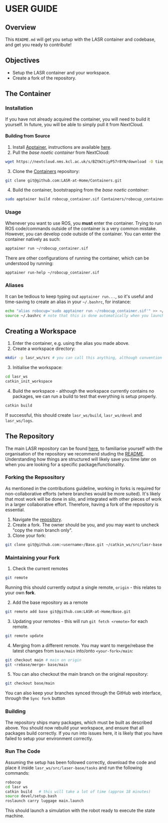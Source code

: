 # USER GUIDE

## Overview
This `README.md` will get you setup with the LASR container and codebase, and get you ready to contribute!

## Objectives
- Setup the LASR container and your workspace.
- Create a fork of the repository.

## The Container
### Installation
If you have not already acquired the container, you will need to build it yourself. In future, you will be able to simply pull it from NextCloud.
#### Building from Source
1. Install [Apptainer](https://apptainer.org/), instructions are available [here](https://apptainer.org/docs/admin/main/installation.html).
2. Pull the *base noetic container* from NextCloud:
```bash
wget https://nextcloud.nms.kcl.ac.uk/s/BZtWJtiyP57r8YN/download -O tiago_noetic_opensource.sif -q --show-progress
```
3. Clone the [Containers](https://github.com/LASR-at-Home/Containers) repository:
```bash
git clone git@github.com:LASR-at-Home/Containers.git
```
4. Build the container, bootstrapping from the *base noetic container*:
```bash
sudo apptainer build robocup_container.sif Containers/robocup_container.def
```

### Usage
Whenever you want to use ROS, you **must** enter the container. Trying to run ROS code/commands outside of the container is a very common mistake. However, you can develop code outside of the container. You can enter the container natively as such:
```bash
apptainer run ~/robocup_container.sif
```
There are other configurations of running the container, which can be understood by running:
```bash
apptainer run-help ~/robocup_container.sif
```

### Aliases
It can be tedious to keep typing out `apptainer run...`, so it's useful and time-saving to create an alias in your `~/.bashrc`, for instance:
```bash
echo "alias robocup='sudo apptainer run ~/robocup_container.sif'" >> ~/.bashrc
source ~/.bashrc # note that this is done automatically when you launch future terminal instances.
```
## Creating a Workspace
1. Enter the container, e.g. using the alias you made above.
2. Create a workspace directory:
```bash
mkdir -p lasr_ws/src # you can call this anything, although convention is to suffix with "_ws"
```
3. Initialise the workspace:
```bash
cd lasr_ws
catkin_init_workspace
```
4. Build the workspace - although the workspace currently contains no packages, we can run a build to test that everything is setup properly.
```bash
catkin build
```
If successful, this should create `lasr_ws/build`, `lasr_ws/devel` and `lasr_ws/logs`.
## The Repository
The main LASR repository can be found [here](https://github.com/LASR-at-Home/Base), to familiarise yourself with the organisation of the repository we recommend studing the [README](https://github.com/LASR-at-Home/Base/blob/main/README.md). Understanding how things are structured will likely save you time later on when you are looking for a specific package/functionality.


### Forking the Repsository
As mentioned in the contributions guideline, working in forks is required for non-collaborative efforts (where branches would be more suited). It's likely that most work will be done in silo, and integrated with other pieces of work in a larger collaborative effort. Therefore, having a fork of the repository is essential.

1. Navigate the [repository](https://github.com/LASR-at-Home/Base).
2. Create a fork. The owner should be you, and you may want to uncheck "copy the main branch only".
3. Clone your fork:
```bash
git clone git@github.com:<username>/Base.git ~/catkin_ws/src/lasr-base
```
### Maintaining your Fork
1. Check the current remotes
```bash
git remote
```
Running this should currently output a single remote, `origin` - this relates to your own **fork**.

2. Add the base repository as a remote
```bash
git remote add base git@github.com:LASR-at-Home/Base.git
```
3. Updating your remotes - this will run `git fetch <remote>` for each remote.
```bash
git remote update
```
4. Merging from a different remote. You may want to merge/rebase the latest changes from `base/main` into/onto `<your-fork>/main`:
```bash
git checkout main # main on origin
git <rebase/merge> base/main
```
5. You can also checkout the main branch on the original repository:
```bash
git checkout base/main
```

You can also keep your branches synced through the GitHub web interface, through the `Sync fork` button

### Building
The repository ships many packages, which must be built as described above. You should now rebuild your workspace, and ensure that all packages build correctly. If you run into issues here, it is likely that you have failed to setup your environment correctly.

### Run The Code
Assuming the setup has been followed correctly, download the code and place it inside
`lasr_ws/src/laser-base/tasks` and run the following commands:
```bash
robocup
cd lasr ws
catkin build   # this will take a lot of time (approx 18 minutes)
source devel/setup.bash
roslaunch carry luggage main.launch
```
This should launch a simulation with the robot ready to execute the state machine.
